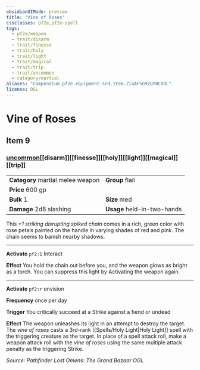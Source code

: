 ```yaml
---
obsidianUIMode: preview
title: "Vine of Roses"
cssclasses: pf2e,pf2e-spell
tags:
  - pf2e/weapon
  - trait/disarm
  - trait/finesse
  - trait/holy
  - trait/light
  - trait/magical
  - trait/trip
  - trait/uncommon
  - category/martial
aliases: "Compendium.pf2e.equipment-srd.Item.ZiaAFSG9zQY0CXdL"
license: OGL
---
```

# Vine of Roses
## Item 9
### [uncommon](uncommon "Uncommon Rarity Trait")[[disarm]][[finesse]][[holy]][[light]][[magical]][[trip]]

|  |  |
| -- | -- |
| **Category** martial melee weapon | **Group** flail |
| **Price** 600 gp |  |
| **Bulk** 1 | **Size** med |
| **Damage** 2d8 slashing  | **Usage** held-in-two-hands |



This _+1 striking disrupting spiked chain_ comes in a rich, green color with rose petals painted on the handle in varying shades of red and pink. The chain seems to banish nearby shadows.

* * *

**Activate** `pf2:1` Interact

**Effect** You hold the chain out before you, and the weapon glows as bright as a torch. You can suppress this light by Activating the weapon again.

* * *

**Activate** `pf2:r` envision

**Frequency** once per day

**Trigger** You critically succeed at a Strike against a fiend or undead

**Effect** The weapon unleashes its light in an attempt to destroy the target. The _vine of roses_ casts a 3rd-rank [[Spells/Holy Light|Holy Light]] spell with the triggering creature as the target. In place of a spell attack roll, make a weapon attack roll with the _vine of roses_ using the same multiple attack penalty as the triggering Strike.

*Source: Pathfinder Lost Omens: The Grand Bazaar*
*OGL*